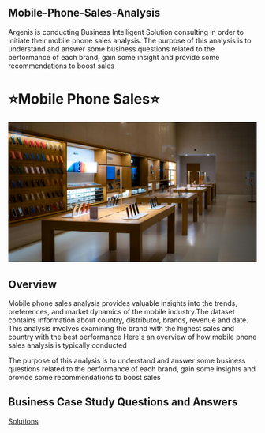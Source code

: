 ## Mobile-Phone-Sales-Analysis
Argenis is conducting Business Intelligent Solution consulting in order to initiate their mobile phone sales analysis. The purpose of this analysis is to understand and answer some business questions related to the performance of each brand, gain some insight and provide some recommendations to boost sales
# ⭐Mobile Phone Sales⭐
![](phone_store.jpg)
## Overview
Mobile phone sales analysis provides valuable insights into the trends, preferences, and market dynamics of the mobile industry.The dataset contains information about country, distributor, brands, revenue and date. This analysis involves examining the brand with the highest sales and country with the best performance Here's an overview of how mobile phone sales analysis is typically conducted

The purpose of this analysis is to understand and answer some business questions related to the performance of each brand, gain some insights and provide some recommendations to boost sales
## Business Case Study Questions and Answers 
[Solutions](Business_answer_and_questions.md)